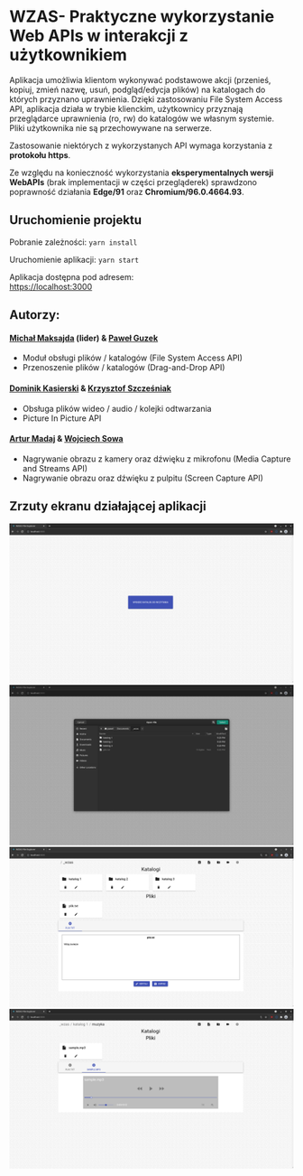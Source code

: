 # WZAS- Praktyczne wykorzystanie Web APIs w interakcji z użytkownikiem

Aplikacja umożliwia klientom wykonywać podstawowe akcji (przenieś, kopiuj, zmień nazwę, usuń, podgląd/edycja plików) na katalogach do których przyznano uprawnienia.
Dzięki zastosowaniu File System Access API, aplikacja działa w trybie klienckim, 
użytkownicy przyznają przeglądarce uprawnienia (ro, rw) do katalogów we własnym systemie.  
Pliki użytkownika nie są przechowywane na serwerze.


Zastosowanie niektórych z wykorzystanych API wymaga korzystania z **protokołu https**.  

Ze względu na konieczność wykorzystania **eksperymentalnych wersji WebAPIs** (brak implementacji w części przegląderek) 
sprawdzono poprawność działania **Edge/91** oraz **Chromium/96.0.4664.93**.

## Uruchomienie projektu

Pobranie zależności: `yarn install`

Uruchomienie aplikacji: `yarn start`

Aplikacja dostępna pod adresem:\
[https://localhost:3000](https://localhost:3000)



## Autorzy:

#### [Michał Maksajda](https://github.com/adjaskam) (lider) & [Paweł Guzek](https://github.com/pguzek1)
  - Moduł obsługi plików / katalogów (File System Access API)
  - Przenoszenie plików / katalogów (Drag-and-Drop API)

#### [Dominik Kasierski](https://github.com/DominikKasierski) & [Krzysztof Szcześniak](https://github.com/k-szczesniak)
  - Obsługa plików wideo / audio / kolejki odtwarzania
  - Picture In Picture API

#### [Artur Madaj](https://github.com/Arturro99) & [Wojciech Sowa](https://github.com/WojciechSova)
  - Nagrywanie obrazu z kamery oraz dźwięku z mikrofonu (Media Capture and Streams API)
  - Nagrywanie obrazu oraz dźwięku z pulpitu (Screen Capture API)

## Zrzuty ekranu działającej aplikacji

![Image01](https://github.com/TULbaghia/WZAS-File-Explorer/raw/master/.git_img/img01.png)
![Image02](https://github.com/TULbaghia/WZAS-File-Explorer/raw/master/.git_img/img02.png)
![Image03](https://github.com/TULbaghia/WZAS-File-Explorer/raw/master/.git_img/img03.png)
![Image04](https://github.com/TULbaghia/WZAS-File-Explorer/raw/master/.git_img/img04.png)
